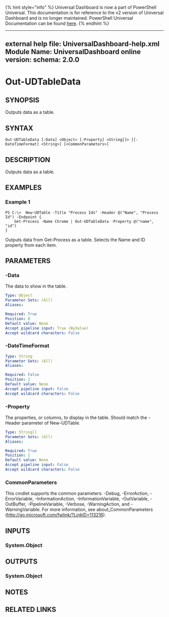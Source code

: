 ﻿{% hint style="info" %}
Universal Dashboard is now a part of PowerShell Universal. This documentation is for reference to the v2 version of Universal Dashboard and is no longer maintained. PowerShell Universal Documentation can be found [here](https://docs.ironmansoftware.com).
{% endhint %}


---
external help file: UniversalDashboard-help.xml
Module Name: UniversalDashboard
online version: 
schema: 2.0.0
---

# Out-UDTableData

## SYNOPSIS
Outputs data as a table.

## SYNTAX

```
Out-UDTableData [-Data] <Object> [-Property] <String[]> [[-DateTimeFormat] <String>] [<CommonParameters>]
```

## DESCRIPTION
Outputs data as a table.

## EXAMPLES

### Example 1
```
PS C:\>  New-UDTable -Title "Process Ids" -Header @("Name", "Process Id") -Endpoint {
    Get-Process -Name Chrome | Out-UDTableData -Property @("name", "id")
}
```

Outputs data from Get-Process as a table. Selects the Name and ID property from each item.

## PARAMETERS

### -Data
The data to show in the table. 

```yaml
Type: Object
Parameter Sets: (All)
Aliases: 

Required: True
Position: 0
Default value: None
Accept pipeline input: True (ByValue)
Accept wildcard characters: False
```

### -DateTimeFormat
```yaml
Type: String
Parameter Sets: (All)
Aliases: 

Required: False
Position: 2
Default value: None
Accept pipeline input: False
Accept wildcard characters: False
```

### -Property
The properties, or columns, to display in the table. Should match the -Header parameter of New-UDTable.

```yaml
Type: String[]
Parameter Sets: (All)
Aliases: 

Required: True
Position: 1
Default value: None
Accept pipeline input: False
Accept wildcard characters: False
```

### CommonParameters
This cmdlet supports the common parameters: -Debug, -ErrorAction, -ErrorVariable, -InformationAction, -InformationVariable, -OutVariable, -OutBuffer, -PipelineVariable, -Verbose, -WarningAction, and -WarningVariable. For more information, see about_CommonParameters (http://go.microsoft.com/fwlink/?LinkID=113216).

## INPUTS

### System.Object

## OUTPUTS

### System.Object

## NOTES

## RELATED LINKS



